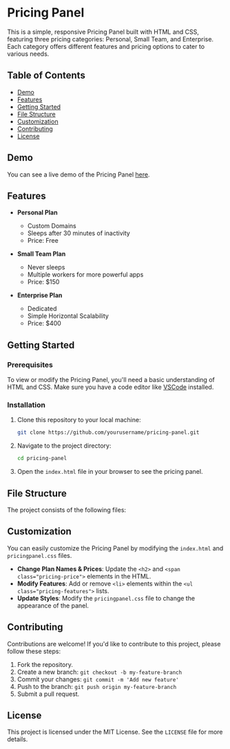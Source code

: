 # Pricing Panel

This is a simple, responsive Pricing Panel built with HTML and CSS, featuring three pricing categories: Personal, Small Team, and Enterprise. Each category offers different features and pricing options to cater to various needs.

## Table of Contents

- [Demo](#demo)
- [Features](#features)
- [Getting Started](#getting-started)
- [File Structure](#file-structure)
- [Customization](#customization)
- [Contributing](#contributing)
- [License](#license)

## Demo

You can see a live demo of the Pricing Panel [here](https://pricingpanel1.netlify.app).

## Features

- **Personal Plan**
  - Custom Domains
  - Sleeps after 30 minutes of inactivity
  - Price: Free

- **Small Team Plan**
  - Never sleeps
  - Multiple workers for more powerful apps
  - Price: $150

- **Enterprise Plan**
  - Dedicated
  - Simple Horizontal Scalability
  - Price: $400

## Getting Started

### Prerequisites

To view or modify the Pricing Panel, you'll need a basic understanding of HTML and CSS. Make sure you have a code editor like [VSCode](https://code.visualstudio.com/) installed.

### Installation

1. Clone this repository to your local machine:
    ```bash
    git clone https://github.com/yourusername/pricing-panel.git
    ```

2. Navigate to the project directory:
    ```bash
    cd pricing-panel
    ```

3. Open the `index.html` file in your browser to see the pricing panel.

## File Structure

The project consists of the following files:


## Customization

You can easily customize the Pricing Panel by modifying the `index.html` and `pricingpanel.css` files.

- **Change Plan Names & Prices**: Update the `<h2>` and `<span class="pricing-price">` elements in the HTML.
- **Modify Features**: Add or remove `<li>` elements within the `<ul class="pricing-features">` lists.
- **Update Styles**: Modify the `pricingpanel.css` file to change the appearance of the panel.

## Contributing

Contributions are welcome! If you'd like to contribute to this project, please follow these steps:

1. Fork the repository.
2. Create a new branch: `git checkout -b my-feature-branch`
3. Commit your changes: `git commit -m 'Add new feature'`
4. Push to the branch: `git push origin my-feature-branch`
5. Submit a pull request.

## License

This project is licensed under the MIT License. See the `LICENSE` file for more details.
